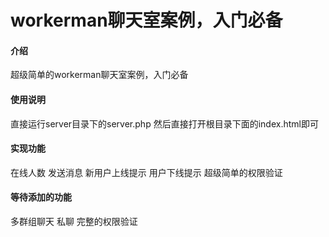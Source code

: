 # workerman聊天室案例，入门必备

#### 介绍
超级简单的workerman聊天室案例，入门必备

#### 使用说明
直接运行server目录下的server.php
然后直接打开根目录下面的index.html即可

#### 实现功能
在线人数
发送消息
新用户上线提示
用户下线提示
超级简单的权限验证

#### 等待添加的功能
多群组聊天
私聊
完整的权限验证